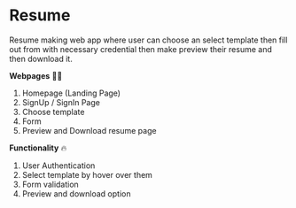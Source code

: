 # Resume
Resume making web app where user can choose an select template
then fill out from with necessary credential then make preview
their resume and then download it.

**Webpages** 💂‍♂️
1) Homepage (Landing Page)
2) SignUp / SignIn Page
3) Choose template
4) Form 
5) Preview and Download resume page


**Functionality** 🔥
1) User Authentication
2) Select template by hover over them
3) Form validation
4) Preview and download option
